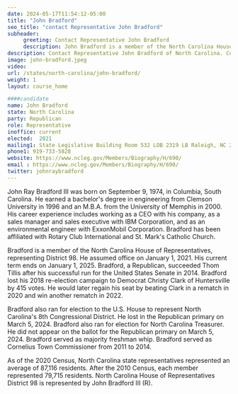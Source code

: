 ```yaml
---
date: 2024-05-17T11:54:12-05:00
title: "John Bradford"
seo_title: "contact Representative John Bradford"
subheader:
     greeting: Contact Representative John Bradford
     description: John Bradford is a member of the North Carolina House of Representatives, representing District 98. He assumed office on January 1, 2021. His current term ends on January 1, 2025.
description: Contact Representative John Bradford of North Carolina. Contact information for John Bradford includes email address, phone number, and mailing address.
image: john-bradford.jpeg
video:
url: /states/north-carolina/john-bradford/
weight: 1
layout: course_home

####candidate
name: John Bradford
state: North Carolina
party: Republican
role: Representative
inoffice: current
elected:  2021
mailing1: State Legislative Building Room 532 LOB 2319 LB Raleigh, NC 27601-1096
phone1: 919-733-5828
website: https://www.ncleg.gov/Members/Biography/H/690/
email : https://www.ncleg.gov/Members/Biography/H/690/
twitter: johnraybradford
---
```

John Ray Bradford III was born on September 9, 1974, in Columbia, South Carolina. He earned a bachelor's degree in engineering from Clemson University in 1996 and an M.B.A. from the University of Memphis in 2000. His career experience includes working as a CEO with his company, as a sales manager and sales executive with IBM Corporation, and as an environmental engineer with ExxonMobil Corporation. Bradford has been affiliated with Rotary Club International and St. Mark's Catholic Church.

Bradford is a member of the North Carolina House of Representatives, representing District 98. He assumed office on January 1, 2021. His current term ends on January 1, 2025. Bradford, a Republican, succeeded Thom Tillis after his successful run for the United States Senate in 2014. Bradford lost his 2018 re-election campaign to Democrat Christy Clark of Huntersville by 415 votes. He would later regain his seat by beating Clark in a rematch in 2020 and win another rematch in 2022.

Bradford also ran for election to the U.S. House to represent North Carolina's 8th Congressional District. He lost in the Republican primary on March 5, 2024. Bradford also ran for election for North Carolina Treasurer. He did not appear on the ballot for the Republican primary on March 5, 2024. Bradford served as majority freshman whip. Bradford served as Cornelius Town Commissioner from 2011 to 2014.

As of the 2020 Census, North Carolina state representatives represented an average of 87,116 residents. After the 2010 Census, each member represented 79,715 residents. North Carolina House of Representatives District 98 is represented by John Bradford III (R).


